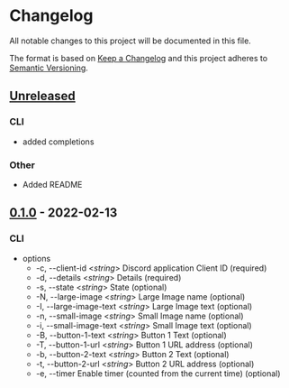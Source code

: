# Changelog

All notable changes to this project will be documented in this file.

The format is based on [Keep a Changelog](http://keepachangelog.com/)
and this project adheres to [Semantic Versioning](http://semver.org/).

<!-- next-header -->

## [Unreleased]
### CLI
- added completions

### Other
- Added README

## [0.1.0] - 2022-02-13
### CLI
- options
    - -c, --client-id <*string*>        Discord application Client ID (required)
    - -d, --details <*string*>          Details (required)
    - -s, --state <*string*>            State (optional)
    - -N, --large-image <*string*>      Large Image name (optional)
    - -I, --large-image-text <*string*> Large Image text (optional)
    - -n, --small-image <*string*>      Small Image name (optional)
    - -i, --small-image-text <*string*> Small Image text (optional)
    - -B, --button-1-text <*string*>    Button 1 Text (optional)
    - -T, --button-1-url <*string*>     Button 1 URL address (optional)
    - -b, --button-2-text <*string*>    Button 2 Text (optional)
    - -t, --button-2-url <*string*>     Button 2 URL address (optional)
    - -e, --timer                       Enable timer (counted from the current time) (optional)

<!-- next-url -->
[Unreleased]: https://github.com/MedzikUser/imgurs/compare/v0.1.0...HEAD
[0.1.0]: https://github.com/MedzikUser/imgurs/commits/v0.1.0
